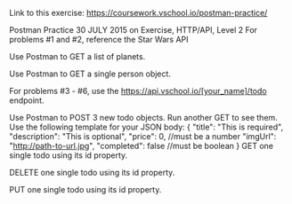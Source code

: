 Link to this exercise:
https://coursework.vschool.io/postman-practice/

Postman Practice
30 JULY 2015 on Exercise, HTTP/API, Level 2
For problems #1 and #2, reference the Star Wars API

Use Postman to GET a list of planets.

Use Postman to GET a single person object.

For problems #3 - #6, use the https://api.vschool.io/[your_name]/todo endpoint.

Use Postman to POST 3 new todo objects. Run another GET to see them. Use the following template for your JSON body:
{
  "title": "This is required",
  "description": "This is optional",
  "price": 0, //must be a number
  "imgUrl": "http://path-to-url.jpg",
  "completed": false //must be boolean
}
GET one single todo using its id property.

DELETE one single todo using its id property.

PUT one single todo using its id property.